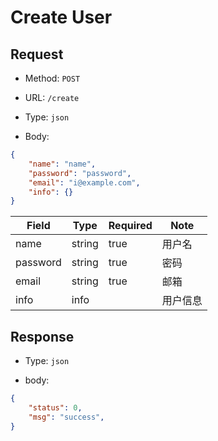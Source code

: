 # Create User

## Request

- Method: `POST`

- URL: `/create`

- Type: `json`

- Body:

```json
{
    "name": "name",
    "password": "password",
    "email": "i@example.com",
    "info": {}
}
```

| Field    | Type   | Required | Note     |
| -------- | ------ | -------- | -------- |
| name     | string | true     | 用户名   |
| password | string | true     | 密码     |
| email    | string | true     | 邮箱     |
| info     | info   |          | 用户信息 |

## Response

- Type: `json`

- body:

```json
{
    "status": 0,
    "msg": "success",
}
```
